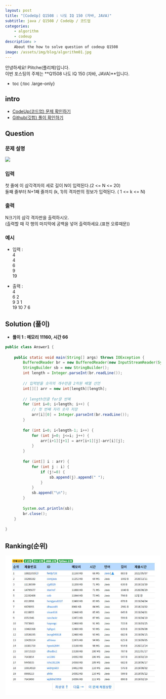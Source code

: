 ```yaml
---
layout: post
title: "[CodeUp] Q1508 : 나도 IQ 150 (자바, JAVA)"
subtitle: java / Q1508 / CodeUp / 코드업
categories:
    - algorithm
    - codeup
description: >
    About the how to solve question of codeup Q1508
image: /assets/img/blog/algorithm01.jpg
---
```


안녕하세요! Plitche(플리체)입니다.  
이번 포스팅의 주제는 **Q1508 나도 IQ 150 (자바, JAVA)**입니다.

* toc
{:toc .large-only}

## intro
* [CodeUp(코드업) 문제 확인하기](https://codeup.kr/problem.php?id=1508)  
* [Github(깃헙) 풀이 확인하기](https://github.com/plitche/CodeUp_Solution/tree/master/Q1501~Q1600/Q1508)  

## Question
### 문제 설명
![](/assets/post/codeup/Q1501~Q1599/20211114_01/01.JPG)  

### 입력
첫 줄에 이 삼각격자의 세로 길이 N이 입력된다.(2 <= N <= 20)  
둘째 줄부터 N+1째 줄까지 (k, 1)의 격자판의 정보가 입력된다. ( 1 <= k <= N)  

### 출력
N크기의 삼각 격자판을  출력하시오.  
(출력할 때 각 행의 마지막에 공백을 넣어 출력하세요.(표현 오류때문))  

### 예시
* 입력 :  
4  
4  
6  
9  
19  

* 출력 :  
4  
6 2  
9 3 1  
19 10 7 6  

## Solution (풀이)
* **풀이 1 : 메모리 11160, 시간 66**  

```java
public class Answer1 {

    public static void main(String[] args) throws IOException {
        BufferedReader br = new BufferedReader(new InputStreamReader(System.in));
        StringBuilder sb = new StringBuilder();
        int length = Integer.parseInt(br.readLine());
        
        // 입력받을 숫자의 개수만큼 2차원 배열 선언
        int[][] arr = new int[length][length];
        
        // length만큼 for문 반복
        for (int i=0; i<length; i++) {
        	// 첫 번째 자리 숫자 저장
        	arr[i][0] = Integer.parseInt(br.readLine());
        }
        
    	for (int i=0; i<length-1; i++) {
    		for (int j=0; j<=i; j++) {
    			arr[i+1][j+1] = arr[i+1][j]-arr[i][j];
    		}
    	}
        	
        for (int[] i : arr) {
        	for (int j : i) {
        		if (j!=0) {
        			sb.append(j).append(" ");	
        		}
        	}
        	sb.append("\n");
        }
        
        System.out.println(sb);
        br.close();
    }
    	 
}
```  

## Ranking(순위)
![](/assets/post/codeup/Q1500~Q1599/20211114_01/03.JPG)  